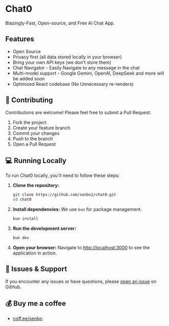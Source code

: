 # Chat0

Blazingly-Fast, Open-source, and Free AI Chat App.

## Features

- Open Source
- Privacy first (all data stored locally in your browser)
- Bring your own API keys (we don't store them)
- Chat Navigator - Easily Navigate to any message in the chat
- Multi-model support - Google Gemini, OpenAI, DeepSeek and more will be added soon
- Optimized React codebase (No Unnecessary re-renders)

## 🤝 Contributing

Contributions are welcome! Please feel free to submit a Pull Request.

1. Fork the project
2. Create your feature branch
3. Commit your changes
4. Push to the branch
5. Open a Pull Request

## 💻 Running Locally

To run Chat0 locally, you'll need to follow these steps:

1. **Clone the repository:**
   ```bash
   git clone https://github.com/senbo1/chat0.git
   cd chat0
   ```

2. **Install dependencies:**
   We use `bun` for package management.
   ```bash
   bun install
   ```

3. **Run the development server:**
   ```bash
   bun dev
   ```

4. **Open your browser:**
   Navigate to [http://localhost:3000](http://localhost:3000) to see the application in action.

## 🐛 Issues & Support

If you encounter any issues or have questions, please [open an issue](https://github.com/senbo1/chat0/issues) on GitHub.

## 💰 Buy me a coffee

- [coff.ee/senbo](https://coff.ee/senbo)

